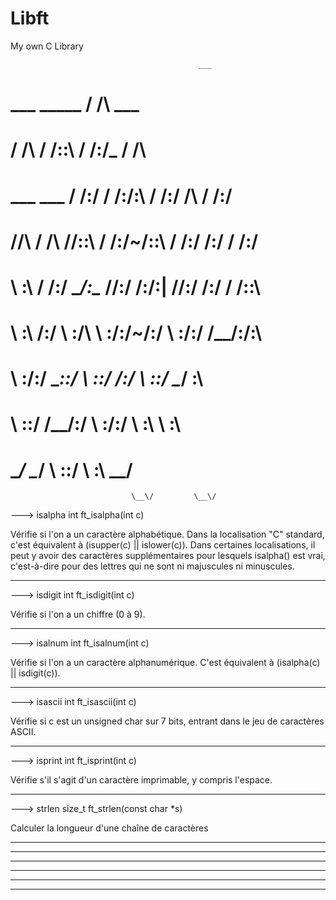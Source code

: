 # Libft
My own C Library

                                              ___               
#                  ___          _____         /  /\        ___   
#                 /  /\        /  /::\       /  /:/_      /  /\  
#  ___     ___   /  /:/       /  /:/\:\     /  /:/ /\    /  /:/  
# /__/\   /  /\ /__/::\      /  /:/~/::\   /  /:/ /:/   /  /:/   
# \  \:\ /  /:/ \__\/\:\__  /__/:/ /:/\:| /__/:/ /:/   /  /::\   
#  \  \:\  /:/     \  \:\/\ \  \:\/:/~/:/ \  \:\/:/   /__/:/\:\  
#   \  \:\/:/       \__\::/  \  \::/ /:/   \  \::/    \__\/  \:\ 
#    \  \::/        /__/:/    \  \:\/:/     \  \:\         \  \:\
#     \__\/         \__\/      \  \::/       \  \:\         \__\/
                               \__\/         \__\/              


---> isalpha		 int ft_isalpha(int c)

Vérifie si l'on a un caractère alphabétique. Dans la localisation 
"C" standard, c'est équivalent à (isupper(c) || islower(c)). Dans 
certaines localisations, il peut y avoir des caractères 
supplémentaires pour lesquels isalpha() est vrai, c'est-à-dire 
pour des lettres qui ne sont ni majuscules ni minuscules.

__________________________________________________________________

---> isdigit		int ft_isdigit(int c)

Vérifie si l'on a un chiffre (0 à 9).

__________________________________________________________________

---> isalnum		int ft_isalnum(int c)

Vérifie si l'on a un caractère alphanumérique. C'est équivalent à 
(isalpha(c) || isdigit(c)).

__________________________________________________________________

---> isascii		int ft_isascii(int c)

Vérifie si c est un unsigned char sur 7 bits, entrant dans le jeu 
de caractères ASCII.

__________________________________________________________________

---> isprint		int	ft_isprint(int c)

Vérifie s'il s'agit d'un caractère imprimable, y compris l'espace.

__________________________________________________________________

---> strlen		size_t	ft_strlen(const char *s) 

Calculer la longueur d'une chaîne de caractères  

__________________________________________________________________
__________________________________________________________________
__________________________________________________________________
__________________________________________________________________
__________________________________________________________________
__________________________________________________________________

